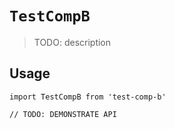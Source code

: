 # `TestCompB`

> TODO: description

## Usage

```
import TestCompB from 'test-comp-b'

// TODO: DEMONSTRATE API
```
